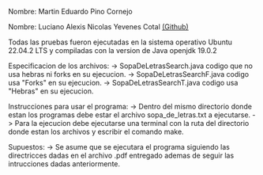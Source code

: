 Nombre: Martin Eduardo Pino Cornejo

Nombre: Luciano Alexis Nicolas Yevenes Cotal [(Github)](https://github.com/lucio0809)

Todas las pruebas fueron ejecutadas en la sistema operativo Ubuntu 22.04.2 LTS y compiladas con la version de Java openjdk 19.0.2

Especificacion de los archivos:
    -> SopaDeLetrasSearch.java codigo que no usa hebras ni forks en su ejecucion.
    -> SopaDeLetrasSearchF.java codigo usa "Forks" en su ejecucion.
    -> SopaDeLetrasSearchT.java codigo usa "Hebras" en su ejecucion.

Instrucciones para usar el programa:
    -> Dentro del mismo directorio donde estan los programas debe estar el archivo sopa_de_letras.txt a ejecutarse.
    -> Para la ejecucion debe ejecutarse una terminal con la ruta del directorio donde estan los archivos y escribir el comando make.

Supuestos:
    -> Se asume que se ejecutara el programa siguiendo las directricces dadas en el archivo .pdf entregado ademas de seguir las intrucciones dadas anteriormente.
